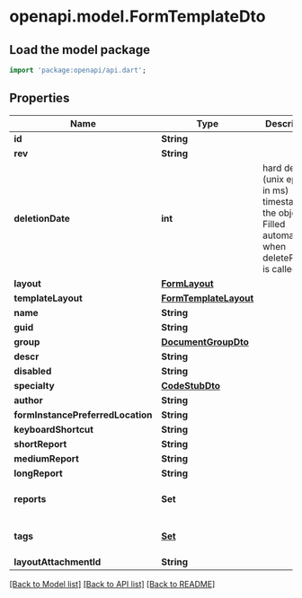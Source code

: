 # openapi.model.FormTemplateDto

## Load the model package
```dart
import 'package:openapi/api.dart';
```

## Properties
Name | Type | Description | Notes
------------ | ------------- | ------------- | -------------
**id** | **String** |  | 
**rev** | **String** |  | [optional] 
**deletionDate** | **int** | hard delete (unix epoch in ms) timestamp of the object. Filled automatically when deletePatient is called. | [optional] 
**layout** | [**FormLayout**](FormLayout.md) |  | [optional] 
**templateLayout** | [**FormTemplateLayout**](FormTemplateLayout.md) |  | [optional] 
**name** | **String** |  | [optional] 
**guid** | **String** |  | [optional] 
**group** | [**DocumentGroupDto**](DocumentGroupDto.md) |  | [optional] 
**descr** | **String** |  | [optional] 
**disabled** | **String** |  | [optional] 
**specialty** | [**CodeStubDto**](CodeStubDto.md) |  | [optional] 
**author** | **String** |  | [optional] 
**formInstancePreferredLocation** | **String** |  | [optional] 
**keyboardShortcut** | **String** |  | [optional] 
**shortReport** | **String** |  | [optional] 
**mediumReport** | **String** |  | [optional] 
**longReport** | **String** |  | [optional] 
**reports** | **Set<String>** |  | [default to const {}]
**tags** | [**Set<CodeStubDto>**](CodeStubDto.md) |  | [default to const {}]
**layoutAttachmentId** | **String** |  | [optional] 

[[Back to Model list]](../README.md#documentation-for-models) [[Back to API list]](../README.md#documentation-for-api-endpoints) [[Back to README]](../README.md)


